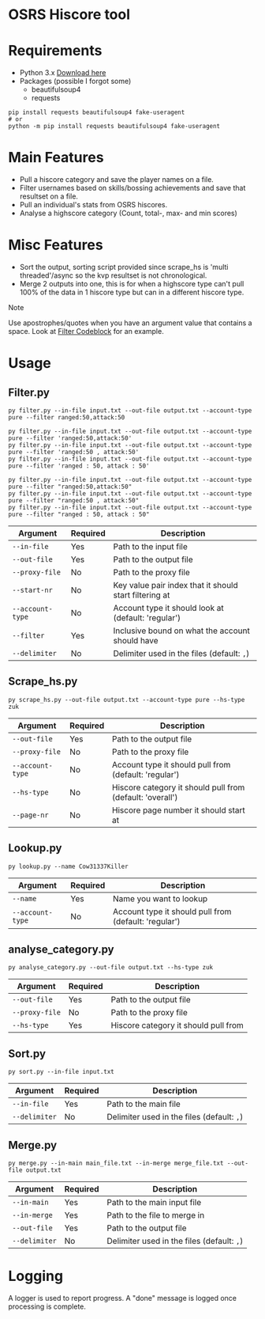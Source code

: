 # OSRS Hiscore tool

# Requirements 
- Python 3.x [Download here](https://www.python.org/downloads/)
- Packages (possible I forgot some)
  - beautifulsoup4
  - requests

```
pip install requests beautifulsoup4 fake-useragent
# or
python -m pip install requests beautifulsoup4 fake-useragent
```

# Main Features
- Pull a hiscore category and save the player names on a file.
- Filter usernames based on skills/bossing achievements and save that resultset on a file.
- Pull an individual's stats from OSRS hiscores.
- Analyse a highscore category (Count, total-, max- and min scores)

# Misc Features
- Sort the output, sorting script provided since scrape_hs is 'multi threaded'/async so the kvp resultset is not chronological.
- Merge 2 outputs into one, this is for when a highscore type can't pull 100% of the data in 1 hiscore type but can in a different hiscore type.


> [!Note]
> Use apostrophes/quotes when you have an argument value that contains a space.
> Look at [Filter Codeblock](#Filterpy) for an example.

# Usage

## Filter.py
```
py filter.py --in-file input.txt --out-file output.txt --account-type pure --filter ranged:50,attack:50

py filter.py --in-file input.txt --out-file output.txt --account-type pure --filter 'ranged:50,attack:50'
py filter.py --in-file input.txt --out-file output.txt --account-type pure --filter 'ranged:50 , attack:50'
py filter.py --in-file input.txt --out-file output.txt --account-type pure --filter 'ranged : 50, attack : 50' 

py filter.py --in-file input.txt --out-file output.txt --account-type pure --filter "ranged:50,attack:50"
py filter.py --in-file input.txt --out-file output.txt --account-type pure --filter "ranged:50 , attack:50"
py filter.py --in-file input.txt --out-file output.txt --account-type pure --filter "ranged : 50, attack : 50" 
```
| Argument      | Required | Description                                |
| ------------- | -------- | ------------------------------------------ |
| `--in-file`   | Yes      | Path to the input file                |
| `--out-file`  | Yes      | Path to the output file                    |
| `--proxy-file`  | No      | Path to the proxy file                    |
| `--start-nr`  | No      | Key value pair index that it should start filtering at |
| `--account-type`  | No      | Account type it should look at (default: 'regular') |
| `--filter`  | Yes      | Inclusive bound on what the account should have |
| `--delimiter` | No       | Delimiter used in the files (default: `,`) |

## Scrape_hs.py
```
py scrape_hs.py --out-file output.txt --account-type pure --hs-type zuk
```
| Argument      | Required | Description                                |
| ------------- | -------- | ------------------------------------------ |
| `--out-file`  | Yes      | Path to the output file                    |
| `--proxy-file`  | No      | Path to the proxy file                    |
| `--account-type`  | No      | Account type it should pull from (default: 'regular') |
| `--hs-type`  | No      | Hiscore category it should pull from (default: 'overall') |
| `--page-nr`  | No      | Hiscore page number it should start at |

## Lookup.py
```
py lookup.py --name Cow31337Killer
```
| Argument      | Required | Description                                |
| ------------- | -------- | ------------------------------------------ |
| `--name`  | Yes      | Name you want to lookup                    |
| `--account-type`  | No      | Account type it should pull from (default: 'regular') |

## analyse_category.py
```
py analyse_category.py --out-file output.txt --hs-type zuk
```
| Argument      | Required | Description                                |
| ------------- | -------- | ------------------------------------------ |
| `--out-file`  | Yes      | Path to the output file                    |
| `--proxy-file`  | No      | Path to the proxy file                    |
| `--hs-type`  | Yes      | Hiscore category it should pull from |

## Sort.py
```
py sort.py --in-file input.txt
```
| Argument      | Required | Description                                |
| ------------- | -------- | ------------------------------------------ |
| `--in-file`   | Yes      | Path to the main file                |
| `--delimiter` | No       | Delimiter used in the files (default: `,`) |

## Merge.py
```
py merge.py --in-main main_file.txt --in-merge merge_file.txt --out-file output.txt
```
| Argument      | Required | Description                                |
| ------------- | -------- | ------------------------------------------ |
| `--in-main`   | Yes      | Path to the main input file                |
| `--in-merge`  | Yes      | Path to the file to merge in               |
| `--out-file`  | Yes      | Path to the output file                    |
| `--delimiter` | No       | Delimiter used in the files (default: `,`) |


# Logging
A logger is used to report progress. A "done" message is logged once processing is complete.
